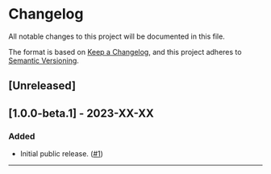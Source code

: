 # Changelog

All notable changes to this project will be documented in this file.

The format is based on [Keep a Changelog](https://keepachangelog.com/en/1.0.0/),
and this project adheres to [Semantic Versioning](https://semver.org/spec/v2.0.0.html).

## [Unreleased]

<!-- Type of changes:
- Added
- Changed
- Deprecated
- Removed
- Fixed
- Security
-->

<!-- eg:
### Added
- Short description about it. ([#pr-id](https://github.com/remoteoss/jsf/pull/<pr-id>))

### Deprecated
- Deprecated `xxx` in favor of `yyy`. ([#pr-id](https://github.com/remoteoss/jsf/pull/<pr-id>))
-->

## [1.0.0-beta.1] - 2023-XX-XX

### Added

- Initial public release. ([#1](https://github.com/remoteoss/jsf/pull/1))

---

